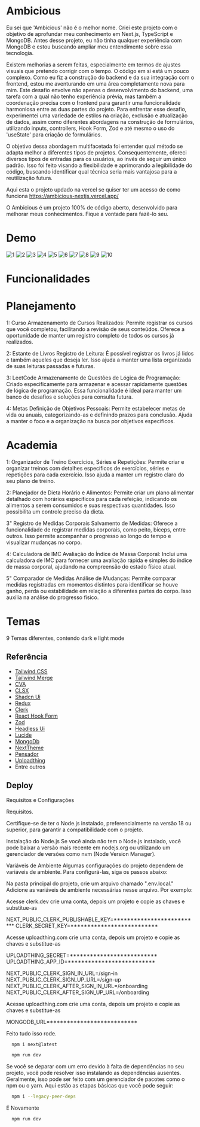 
# Ambicious

Eu sei que 'Ambicious' não é o melhor nome. Criei este projeto com o objetivo de aprofundar meu conhecimento em Next.js, TypeScript e MongoDB. Antes desse projeto, eu não tinha qualquer experiência com MongoDB e estou buscando ampliar meu entendimento sobre essa tecnologia.

Existem melhorias a serem feitas, especialmente em termos de ajustes visuais que pretendo corrigir com o tempo. O código em si está um pouco complexo. Como eu fiz a construção do backend e da sua integração com o frontend, estou me aventurando em uma área completamente nova para mim. Este desafio envolve não apenas o desenvolvimento do backend, uma tarefa com a qual não tenho experiência prévia, mas também a coordenação precisa com o frontend para garantir uma funcionalidade harmoniosa entre as duas partes do projeto. Para enfrentar esse desafio, experimentei uma variedade de estilos na criação, exclusão e atualização de dados, assim como diferentes abordagens na construção de formulários, utilizando inputs, controllers, Hook Form, Zod e até mesmo o uso do 'useState' para criação de formulários.

O objetivo dessa abordagem multifacetada foi entender qual método se adapta melhor a diferentes tipos de projetos. Consequentemente, ofereci diversos tipos de entradas para os usuários, ao invés de seguir um único padrão. Isso foi feito visando a flexibilidade e aprimorando a legibilidade do código, buscando identificar qual técnica seria mais vantajosa para a reutilização futura.

Aqui esta o projeto updado na vercel se quiser ter um acesso de como funciona https://ambicious-nextjs.vercel.app/

O Ambicious é um projeto 100% de código aberto, desenvolvido para melhorar meus conhecimentos. Fique a vontade para fazẽ-lo seu.

# Demo

![1](https://github.com/EliasMartinzs/ambicious-nextjs/assets/97196276/5c02ef70-c490-4b5b-8582-daf1b8f99989)
![2](https://github.com/EliasMartinzs/ambicious-nextjs/assets/97196276/1a4f8a60-2532-4d00-9a71-51d8da558ae6)
![3](https://github.com/EliasMartinzs/ambicious-nextjs/assets/97196276/f2baa673-fdb9-43ee-ace4-bf918a3b7880)
![4](https://github.com/EliasMartinzs/ambicious-nextjs/assets/97196276/c4af2e43-355a-4038-a862-6ead96b0fd18)
![5](https://github.com/EliasMartinzs/ambicious-nextjs/assets/97196276/17539bc3-6085-44e3-8dbd-0f2e31d8c3c0)
![6](https://github.com/EliasMartinzs/ambicious-nextjs/assets/97196276/ff137960-6efa-44d0-97c0-2d85e9aba31f)
![7](https://github.com/EliasMartinzs/ambicious-nextjs/assets/97196276/b37c8802-d853-4474-8683-fa3008daaa09)
![8](https://github.com/EliasMartinzs/ambicious-nextjs/assets/97196276/1cd22f37-45e1-4719-9383-f03a81ed2202)
![9](https://github.com/EliasMartinzs/ambicious-nextjs/assets/97196276/64d174b1-a114-4247-88fc-e5170f937f2e)
![10](https://github.com/EliasMartinzs/ambicious-nextjs/assets/97196276/023fdb3f-046b-4e86-ad8b-a1a6136a95f8)

# Funcionalidades

# Planejamento

1: Curso
Armazenamento de Cursos Realizados: Permite registrar os cursos que você completou, facilitando a revisão de seus conteúdos. Oferece a oportunidade de manter um registro completo de todos os cursos já realizados.

2: Estante de Livros
Registro de Leitura: É possível registrar os livros já lidos e também aqueles que deseja ler. Isso ajuda a manter uma lista organizada de suas leituras passadas e futuras.

3: LeetCode
Armazenamento de Questões de Lógica de Programação: Criado especificamente para armazenar e acessar rapidamente questões de lógica de programação. Essa funcionalidade é ideal para manter um banco de desafios e soluções para consulta futura.

4: Metas
Definição de Objetivos Pessoais: Permite estabelecer metas de vida ou anuais, categorizando-as e definindo prazos para conclusão. Ajuda a manter o foco e a organização na busca por objetivos específicos.

# Academia

1: Organizador de Treino
Exercícios, Séries e Repetições: Permite criar e organizar treinos com detalhes específicos de exercícios, séries e repetições para cada exercício. Isso ajuda a manter um registro claro do seu plano de treino.

2: Planejador de Dieta
Horário e Alimentos: Permite criar um plano alimentar detalhado com horários específicos para cada refeição, indicando os alimentos a serem consumidos e suas respectivas quantidades. Isso possibilita um controle preciso da dieta.

3" Registro de Medidas Corporais
Salvamento de Medidas: Oferece a funcionalidade de registrar medidas corporais, como peito, bíceps, entre outros. Isso permite acompanhar o progresso ao longo do tempo e visualizar mudanças no corpo.

4: Calculadora de IMC
Avaliação do Índice de Massa Corporal: Inclui uma calculadora de IMC para fornecer uma avaliação rápida e simples do índice de massa corporal, ajudando na compreensão do estado físico atual.

5" Comparador de Medidas
Análise de Mudanças: Permite comparar medidas registradas em momentos distintos para identificar se houve ganho, perda ou estabilidade em relação a diferentes partes do corpo. Isso auxilia na análise do progresso físico.

# Temas 

9 Temas diferentes, contendo dark e light mode
## Referência

 - [Tailwind CSS](https://tailwindcss.com/)
 - [Tailwind Merge](https://www.npmjs.com/package/tailwind-merge)
 - [CVA](https://cva.style/)
 - [CLSX](https://www.npmjs.com/package/tailwind-merge)
 - [Shadcn Ui](https://ui.shadcn.com/)
 - [Redux](https://redux.js.org/)
 - [Clerk](https://clerk.com/)
 - [React Hook Form](https://react-hook-form.com/)
 - [Zod](https://react-hook-form.com/)
 - [Headless Ui](https://headlessui.com/)
 - [Lucide](https://lucide.dev/)
 - [MongoDb](https://www.mongodb.com/)
 - [NextTheme](https://www.npmjs.com/package/next-themes?activeTab=readme)
 - [Pensador](https://github.com/operfildoluiz/pensador-api)
 - [Uploadthing](https://uploadthing.com/)
 - Entre outros


## Deploy

Requisitos e Configurações

Requisitos.

Certifique-se de ter o Node.js instalado, preferencialmente na versão 18 ou superior, para garantir a compatibilidade com o projeto.

Instalação do Node.js
Se você ainda não tem o Node.js instalado, você pode baixar a versão mais recente em nodejs.org ou utilizando um gerenciador de versões como nvm (Node Version Manager).

Variáveis de Ambiente
Algumas configurações do projeto dependem de variáveis de ambiente. Para configurá-las, siga os passos abaixo:

Na pasta principal do projeto, crie um arquivo chamado ".env.local."
Adicione as variáveis de ambiente necessárias nesse arquivo. Por exemplo:

Acesse clerk.dev crie uma conta, depois um projeto e copie as chaves e substitue-as

NEXT_PUBLIC_CLERK_PUBLISHABLE_KEY=**************************
CLERK_SECRET_KEY=**************************

Acesse uploadthing.com crie uma conta, depois um projeto e copie as chaves e substitue-as

UPLOADTHING_SECRET=**************************
UPLOADTHING_APP_ID=**************************


NEXT_PUBLIC_CLERK_SIGN_IN_URL=/sign-in
NEXT_PUBLIC_CLERK_SIGN_UP_URL=/sign-up
NEXT_PUBLIC_CLERK_AFTER_SIGN_IN_URL=/onboarding
NEXT_PUBLIC_CLERK_AFTER_SIGN_UP_URL=/onboarding

Acesse uploadthing.com crie uma conta, depois um projeto e copie as chaves e substitue-as

MONGODB_URL=**************************

Feito tudo isso rode.

```bash
  npm i next@latest
```

```bash
  npm run dev
```

Se você se deparar com um erro devido à falta de dependências no seu projeto, você pode resolver isso instalando as dependências ausentes. Geralmente, isso pode ser feito com um gerenciador de pacotes como o npm ou o yarn. Aqui estão as etapas básicas que você pode seguir:

```bash
  npm i --legacy-peer-deps
```
E Novamente


```bash
  npm run dev
```
